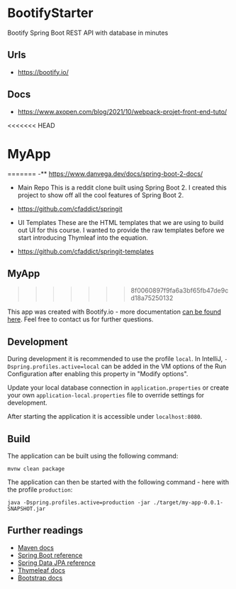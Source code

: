 # BootifyStarter
Bootify   Spring Boot REST API with database in minutes

## Urls
- https://bootify.io/

##  Docs
- https://www.axopen.com/blog/2021/10/webpack-projet-front-end-tuto/

<<<<<<< HEAD
# MyApp
=======
-**  https://www.danvega.dev/docs/spring-boot-2-docs/

- Main Repo This is a reddit clone built using Spring Boot 2. I created this project to show off all the cool features of Spring Boot 2.
- https://github.com/cfaddict/springit

- UI Templates
These are the HTML templates that we are using to build out UI for this course. I wanted to provide the raw templates before we start introducing Thymleaf into the equation.

- https://github.com/cfaddict/springit-templates

## MyApp
>>>>>>> 8f0060897f9fa6a3bf65fb47de9cd18a75250132

This app was created with Bootify.io - more documentation [can be found here](https://bootify.io/docs/). Feel free to contact us for further questions.

## Development

During development it is recommended to use the profile `local`. In IntelliJ, `-Dspring.profiles.active=local` can be added in the VM options of the Run Configuration after enabling this property in "Modify options".

Update your local database connection in `application.properties` or create your own `application-local.properties` file to override settings for development.

After starting the application it is accessible under `localhost:8080`.

## Build

The application can be built using the following command:

```
mvnw clean package
```

The application can then be started with the following command - here with the profile `production`:

```
java -Dspring.profiles.active=production -jar ./target/my-app-0.0.1-SNAPSHOT.jar
```

## Further readings

* [Maven docs](https://maven.apache.org/guides/index.html)  
* [Spring Boot reference](https://docs.spring.io/spring-boot/docs/current/reference/htmlsingle/)  
* [Spring Data JPA reference](https://docs.spring.io/spring-data/jpa/docs/current/reference/html/)  
* [Thymeleaf docs](https://www.thymeleaf.org/documentation.html)  
* [Bootstrap docs](https://getbootstrap.com/docs/5.2/getting-started/introduction/)  
